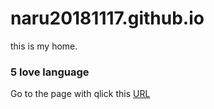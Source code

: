 # naru20181117.github.io
this is my home.

### 5 love language
Go to the page with qlick this 
[URL](https://naru20181117.github.io/5LoveLanguage.html)
